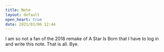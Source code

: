 ```yaml
---
title: Note
layout: default
open_heart: true
date: 2021/01/06 12:44
---
```


I am so not a fan of the 2018 remake of A Star Is Born that I have to log in and write this note. That is all. Bye.
